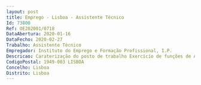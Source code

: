 ```yaml
--- 
layout: post
title: Emprego - Lisboa - Assistente Técnico
Id: 73800
Ref: OE202001/0718
DataAbertura: 2020-01-16
DataFecho: 2020-02-27
Trabalho: Assistente Técnico
Empregador: Instituto do Emprego e Formação Profissional, I.P.
Descricao: Caraterização do posto de trabalho Exercício de funções de Assistente Técnico no Departamento de Planeamento, Gestão e Controlo, área financeira, no âmbito das competências definidas no art.º 10º da Portaria nº 319 2012, de 12 de outubro, publicada no Diário da República 1ªSérie nº 198, de 12 de outubro de 2012.Atividades a desenvolver •	Registo contabilístico das fases da despesa  autorização de pagamento e pagamento •	Promove o pagamento por transferência bancaria •	Controlo das Contas Bancárias, identificação de créditos ocorridos e registo dos movimentos bancários diários •	Registo contabilístico de todas as fases da receita •	Controlo dos recebimentos em conta por Pagamentos de Referência Multibanco •	Reconciliações bancárias de todas as contas bancárias dos Serviços Centrais •	Elaboração diária da posição de tesouraria.
CodigoPostal: 1949-003 LISBOA
Concelho: Lisboa
Distrito: Lisboa
--- 
```

